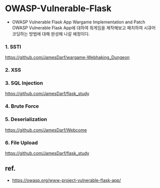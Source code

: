 # OWASP-Vulnerable-Flask
- OWASP Vulnerable Flask App Wargame Implementation and Patch
OWASP Vulnerable Flask App에 대하여 워게임을 제작해보고 패치하여 시큐어 코딩하는 방법에 대해 완성해 나갈 예정이다.

### 1. SSTI
https://github.com/JamesDarf/wargame-Webhaking_Dungeon

### 2. XSS

### 3. SQL Injection
https://github.com/JamesDarf/flask_study

### 4. Brute Force

### 5. Deserialization
https://github.com/JamesDarf/Webcome

### 6. File Upload
https://github.com/JamesDarf/flask_study


## ref.
- https://owasp.org/www-project-vulnerable-flask-app/